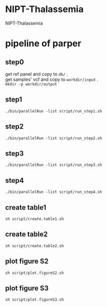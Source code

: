 # NIPT-Thalassemia
NIPT-Thalassemia

# pipeline of parper

## step0
get ref panel and copy to `db/` .   
get samples' vcf and copy to `workdir/input` .  
`mkdir -p workdir/output`

## step1
```
./bin/parallelRun -list script/run_step1.sh
```

## step2
```
./bin/parallelRun -list script/run_step2.sh
```

## step3
```
./bin/parallelRun -list script/run_step3.sh
```

## step4
```
./bin/parallelRun -list script/run_step4.sh
```

## create table1
```
sh script/create.table1.sh
```

## create table2
```
sh script/create.table2.sh
```

## plot figure S2
```
sh script/plot.figureS2.sh
```

## plot figure S3
```
sh script/plot.figureS3.sh
```
